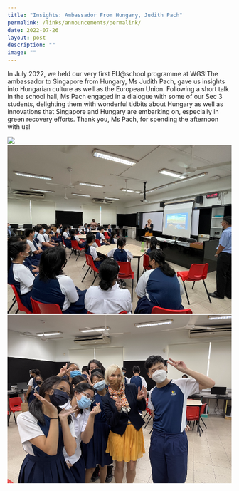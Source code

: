 ```yaml
---
title: "Insights: Ambassador From Hungary, Judith Pach"
permalink: /links/announcements/permalink/
date: 2022-07-26
layout: post
description: ""
image: ""
---
```

In July 2022, we held our very first EU@school programme at WGS!The ambassador to Singapore from Hungary, Ms Judith Pach, gave us insights into Hungarian culture as well as the European Union. Following a short talk in the school hall, Ms Pach engaged in a dialogue with some of our Sec 3 students, delighting them with wonderful tidbits about Hungary as well as innovations that Singapore and Hungary are embarking on, especially in green recovery efforts. Thank you, Ms Pach, for spending the afternoon with us!






![](/images/Latest%20News/Hugarian%20Ambassador%20Visit%202022/Final.png)![](/images/Latest%20News/Hugarian%20Ambassador%20Visit%202022/Update%202.png)![](/images/Latest%20News/Hugarian%20Ambassador%20Visit%202022/Updated%20.png)